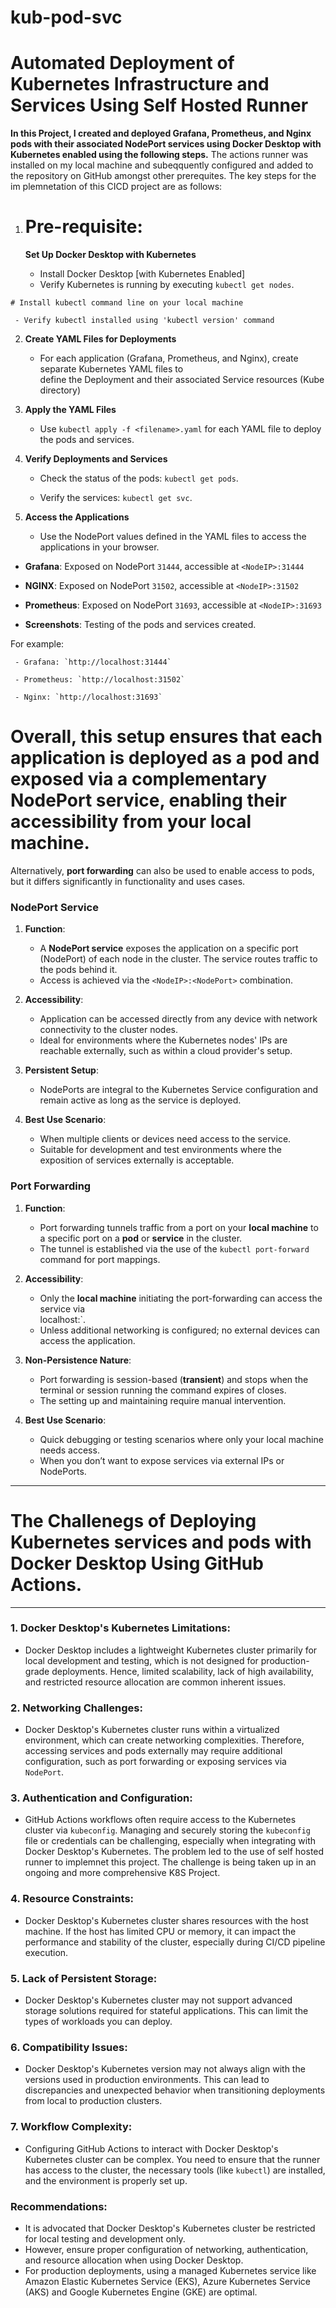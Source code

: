 # kub-pod-svc

# Automated Deployment of Kubernetes Infrastructure and Services Using Self Hosted Runner

**In this Project, I created and deployed Grafana, Prometheus, and Nginx pods with their associated NodePort services using Docker Desktop with Kubernetes enabled using the following steps.** The actions 
  runner  was installed on my local machine and subeqquently configured and added to the repository on GitHub amongst other prerequites. The key steps for the im plemnetation of this CICD project are as 
  follows:


1.   # Pre-requisite:

     **Set Up Docker Desktop with Kubernetes**

     - Install Docker Desktop [with Kubernetes Enabled]
     - Verify Kubernetes is running by executing `kubectl get nodes`.

    # Install kubectl command line on your local machine

     - Verify kubectl installed using 'kubectl version' command  

2. **Create YAML Files for Deployments**

   - For each application (Grafana, Prometheus, and Nginx), create separate Kubernetes YAML files to   
     define the Deployment and their associated Service resources (Kube directory)

3. **Apply the YAML Files**

   - Use `kubectl apply -f <filename>.yaml` for each YAML file to deploy the pods and services.

4. **Verify Deployments and Services**

   - Check the status of the pods: `kubectl get pods`.

   - Verify the services: `kubectl get svc`.

5. **Access the Applications**

   - Use the NodePort values defined in the YAML files to access the applications in your browser. 

- **Grafana**: Exposed on NodePort `31444`, accessible at `<NodeIP>:31444`

- **NGINX**: Exposed on NodePort `31502`, accessible at `<NodeIP>:31502`

- **Prometheus**: Exposed on NodePort `31693`, accessible at `<NodeIP>:31693`

- **Screenshots**: Testing of the pods and services created. 

For example: 

     - Grafana: `http://localhost:31444`

     - Prometheus: `http://localhost:31502`
     
     - Nginx: `http://localhost:31693`    


#  Overall, this setup ensures that each application is deployed as a pod and exposed via a complementary NodePort service, enabling their accessibility from your local machine.

Alternatively, **port forwarding** can also be used to enable access to pods, but it differs significantly in functionality and uses cases.

### **NodePort Service**

1. **Function**:

   - A **NodePort service** exposes the application on a specific port (NodePort) of each node in the 
     cluster. The service routes traffic to the pods behind it.
   - Access is achieved via the `<NodeIP>:<NodePort>` combination.

2. **Accessibility**:

   - Application can be accessed directly from any device with network connectivity to the cluster nodes.
   - Ideal for environments where the Kubernetes nodes' IPs are reachable externally, such as within a cloud 
     provider's setup.

3. **Persistent Setup**:

   - NodePorts are integral to the Kubernetes Service configuration and remain active as long as the service 
     is deployed.

4. **Best Use Scenario**:

   - When multiple clients or devices need access to the service.
   - Suitable for development and test environments where the exposition of services externally is acceptable.

### **Port Forwarding**

1. **Function**:

   - Port forwarding tunnels traffic from a port on your **local machine** to a specific port on a **pod** or 
     **service** in the cluster.
   - The tunnel is established via the use of the `kubectl port-forward` command for port mappings.

2. **Accessibility**:

   - Only the **local machine** initiating the port-forwarding can access the service via  
     localhost:<local-port>`.
   - Unless additional networking is configured; no external devices can access the application.

3. **Non-Persistence Nature**:

   - Port forwarding is session-based (**transient**) and stops when the terminal or session running the 
     command expires of closes.
   - The setting up and maintaining require manual intervention.

4. **Best Use Scenario**:

   - Quick debugging or testing scenarios where only your local machine needs access.
   - When you don’t want to expose services via external IPs or NodePorts.

--------------------------------------------------------------------------------------------------------------
   # The Challenegs of Deploying  Kubernetes services and pods with Docker Desktop Using GitHub Actions.
--------------------------------------------------------------------------------------------------------------

### 1. **Docker Desktop's Kubernetes Limitations**:

   - Docker Desktop includes a lightweight Kubernetes cluster primarily for local development and testing, which is not designed for production-grade deployments. Hence, limited scalability, lack of high availability, and restricted resource allocation are common inherent issues.

### 2. **Networking Challenges**:

   - Docker Desktop's Kubernetes cluster runs within a virtualized environment, which can create networking complexities. Therefore, accessing services and pods externally may require additional configuration, such as port forwarding or exposing services via `NodePort`.

### 3. **Authentication and Configuration**:

   - GitHub Actions workflows often require access to the Kubernetes cluster via `kubeconfig`. Managing and securely storing the `kubeconfig` file or credentials can be challenging, especially when integrating with Docker Desktop's Kubernetes. The problem led to the use of self hosted runner to implemnet this project. The challenge is being taken up in an ongoing and more comprehensive K8S Project.

### 4. **Resource Constraints**:

   - Docker Desktop's Kubernetes cluster shares resources with the host machine. If the host has limited CPU or memory, it can impact the performance and stability of the cluster, especially during CI/CD pipeline execution.

### 5. **Lack of Persistent Storage**:

   - Docker Desktop's Kubernetes cluster may not support advanced storage solutions required for stateful applications. This can limit the types of workloads you can deploy.

### 6. **Compatibility Issues**:

   - Docker Desktop's Kubernetes version may not always align with the versions used in production environments. This can lead to discrepancies and unexpected behavior when transitioning deployments from local to production clusters.

### 7. **Workflow Complexity**:

   - Configuring GitHub Actions to interact with Docker Desktop's Kubernetes cluster can be complex. You need to ensure that the runner has access to the cluster, the necessary tools (like `kubectl`) are installed, and the environment is properly set up.

### Recommendations:

- It is advocated that Docker Desktop's Kubernetes cluster be restricted for local testing and development 
  only.
- However, ensure proper configuration of networking, authentication, and resource allocation when using 
  Docker Desktop.
- For production deployments, using a managed Kubernetes service like Amazon Elastic Kubernetes Service 
  (EKS), Azure Kubernetes Service (AKS) and Google Kubernetes Engine (GKE) are optimal.

